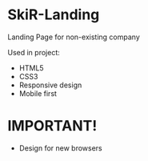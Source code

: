 # SkiR-Landing

Landing Page for non-existing company 

Used in project: 
  - HTML5
  - CSS3
  - Responsive design
  - Mobile first

# IMPORTANT!
- Design for new browsers
